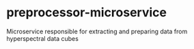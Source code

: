 # preprocessor-microservice
Microservice responsible for extracting and preparing data from hyperspectral data cubes
